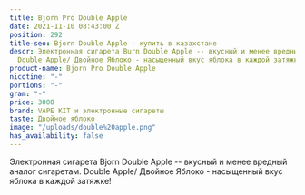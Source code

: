 ```yaml
---
title: Bjorn Pro Double Apple
date: 2021-11-10 08:43:00 Z
position: 292
title-seo: Bjorn Double Apple - купить в казахстане
descr: Электронная сигарета Burn Double Apple -- вкусный и менее вредный аналог сигаретам.
  Double Apple/ Двойное Яблоко - насыщенный вкус яблока в каждой затяжке!
product-name: Bjorn Pro Double Apple
nicotine: "-"
portions: "-"
gram: "-"
price: 3000
brand: VAPE KIT и электронные сигареты
taste: Двойное яблоко
image: "/uploads/double%20apple.png"
has_availability: false
---
```


Электронная сигарета Bjorn Double Apple -- вкусный и менее вредный аналог сигаретам. Double Apple/ Двойное Яблоко - насыщенный вкус яблока в каждой затяжке!